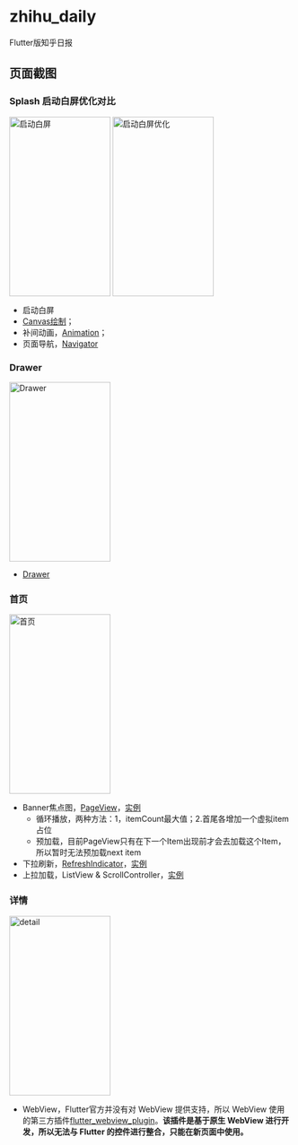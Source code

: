 # zhihu_daily

Flutter版知乎日报

## 页面截图

### Splash 启动白屏优化对比
<img src="https://github.com/zh8637688/Flutter-Practise/blob/master/screenshot/baiping.gif?raw=true" width = "180" height = "320" alt="启动白屏" align=center />  <img src="https://github.com/zh8637688/Flutter-Practise/blob/master/screenshot/baiping_opt.gif?raw=true" width = "180" height = "320" alt="启动白屏优化" align=center />   

* 启动白屏
* [Canvas绘制](https://flutter.io/flutter-for-android/#how-do-i-use-a-canvas-to-drawpaint)；
* 补间动画，[Animation](https://flutter.io/animations/#tween-animation)；
* 页面导航，[Navigator](https://docs.flutter.io/flutter/widgets/Navigator-class.html)

### Drawer
<img src="https://github.com/zh8637688/Flutter-Practise/blob/master/screenshot/zhihu-drawer.png?raw=true" width = "180" height = "320" alt="Drawer" align=center />

* [Drawer](https://docs.flutter.io/flutter/material/Drawer-class.html)

### 首页
<img src="https://github.com/zh8637688/Flutter-Practise/blob/master/screenshot/zhihu-home.png?raw=true" width = "180" height = "320" alt="首页" align=center />

* Banner焦点图，[PageView](https://docs.flutter.io/flutter/widgets/PageView-class.html)，[实例](https://github.com/zh8637688/Flutter-Practise/blob/master/zhihu_daily/lib/widgets/homeBanner.dart) 
  - 循环播放，两种方法：1，itemCount最大值；2.首尾各增加一个虚拟item占位
  - 预加载，目前PageView只有在下一个Item出现前才会去加载这个Item，所以暂时无法预加载next item
* 下拉刷新，[RefreshIndicator](https://docs.flutter.io/flutter/material/RefreshIndicator-class.html)，[实例](https://github.com/zh8637688/Flutter-Practise/blob/master/zhihu_daily/lib/fragment/homeFragment.dart#L46)
* 上拉加载，ListView & ScrollController，[实例](https://github.com/zh8637688/Flutter-Practise/blob/master/zhihu_daily/lib/fragment/homeFragment.dart#L66)

### 详情
<img src="https://github.com/zh8637688/Flutter-Example/blob/master/screenshot/zhihu-detail.png?raw=true" width = "180" height = "320" alt="detail" align=center />

* WebView，Flutter官方并没有对 WebView 提供支持，所以 WebView 使用的第三方插件[flutter_webview_plugin](https://pub.dartlang.org/packages/flutter_webview_plugin#-example-tab-)。**该插件是基于原生 WebView 进行开发，所以无法与 Flutter 的控件进行整合，只能在新页面中使用。**
